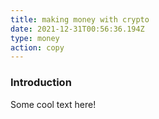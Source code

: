 ```yaml
---
title: making money with crypto
date: 2021-12-31T00:56:36.194Z
type: money
action: copy
---
```




### Introduction

Some cool text here!
